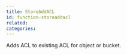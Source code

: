 ```yaml
---
title: StoreAddACL
id: function-storeaddacl
related:
categories:
---
```


Adds ACL to existing ACL for object or bucket.